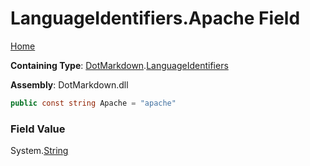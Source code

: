 <a name="_top"></a>

# LanguageIdentifiers\.Apache Field

[Home](../../../README.md#_top)

**Containing Type**: [DotMarkdown](../../README.md#_top)\.[LanguageIdentifiers](../README.md#_top)

**Assembly**: DotMarkdown\.dll

```csharp
public const string Apache = "apache"
```

### Field Value

System\.[String](https://docs.microsoft.com/en-us/dotnet/api/system.string)